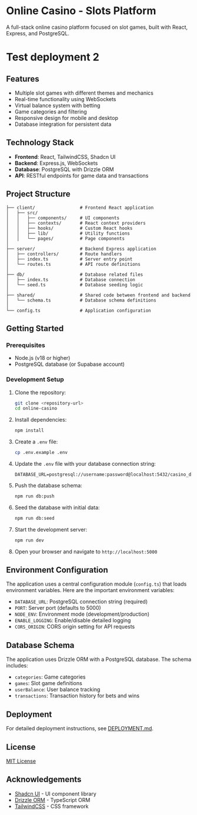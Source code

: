 # Online Casino - Slots Platform

A full-stack online casino platform focused on slot games, built with React, Express, and PostgreSQL.
# Test deployment  2 
## Features
- Multiple slot games with different themes and mechanics
- Real-time functionality using WebSockets
- Virtual balance system with betting
- Game categories and filtering
- Responsive design for mobile and desktop
- Database integration for persistent data

## Technology Stack

- **Frontend**: React, TailwindCSS, Shadcn UI
- **Backend**: Express.js, WebSockets
- **Database**: PostgreSQL with Drizzle ORM
- **API**: RESTful endpoints for game data and transactions

## Project Structure

```
├── client/                 # Frontend React application
│   ├── src/
│   │   ├── components/     # UI components
│   │   ├── contexts/       # React context providers
│   │   ├── hooks/          # Custom React hooks
│   │   ├── lib/            # Utility functions
│   │   └── pages/          # Page components
│
├── server/                 # Backend Express application
│   ├── controllers/        # Route handlers
│   ├── index.ts            # Server entry point
│   └── routes.ts           # API route definitions
│
├── db/                     # Database related files
│   ├── index.ts            # Database connection
│   └── seed.ts             # Database seeding logic
│
├── shared/                 # Shared code between frontend and backend
│   └── schema.ts           # Database schema definitions
│
└── config.ts               # Application configuration
```

## Getting Started

### Prerequisites

- Node.js (v18 or higher)
- PostgreSQL database (or Supabase account)

### Development Setup

1. Clone the repository:
   ```bash
   git clone <repository-url>
   cd online-casino
   ```

2. Install dependencies:
   ```bash
   npm install
   ```

3. Create a `.env` file:
   ```bash
   cp .env.example .env
   ```

4. Update the `.env` file with your database connection string:
   ```
   DATABASE_URL=postgresql://username:password@localhost:5432/casino_db
   ```

5. Push the database schema:
   ```bash
   npm run db:push
   ```

6. Seed the database with initial data:
   ```bash
   npm run db:seed
   ```

7. Start the development server:
   ```bash
   npm run dev
   ```

8. Open your browser and navigate to `http://localhost:5000`

## Environment Configuration

The application uses a central configuration module (`config.ts`) that loads environment variables. Here are the important environment variables:

- `DATABASE_URL`: PostgreSQL connection string (required)
- `PORT`: Server port (defaults to 5000)
- `NODE_ENV`: Environment mode (development/production)
- `ENABLE_LOGGING`: Enable/disable detailed logging
- `CORS_ORIGIN`: CORS origin setting for API requests

## Database Schema

The application uses Drizzle ORM with a PostgreSQL database. The schema includes:

- `categories`: Game categories
- `games`: Slot game definitions
- `userBalance`: User balance tracking
- `transactions`: Transaction history for bets and wins

## Deployment

For detailed deployment instructions, see [DEPLOYMENT.md](DEPLOYMENT.md).

## License

[MIT License](LICENSE)

## Acknowledgements

- [Shadcn UI](https://ui.shadcn.com/) - UI component library
- [Drizzle ORM](https://orm.drizzle.team/) - TypeScript ORM
- [TailwindCSS](https://tailwindcss.com/) - CSS framework